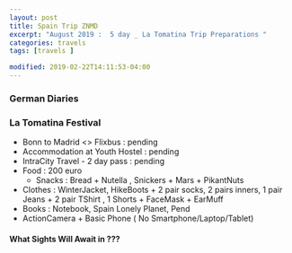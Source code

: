 ```yaml
---
layout: post
title: Spain Trip ZNMD
excerpt: "August 2019 :  5 day _ La Tomatina Trip Preparations "
categories: travels
tags: [travels ]

modified: 2019-02-22T14:11:53-04:00
---
```


### German Diaries

### La Tomatina Festival

* Bonn to Madrid <>  Flixbus : pending
* Accommodation at Youth Hostel :  pending
* IntraCity Travel - 2 day pass  : pending
* Food : 200 euro
  * Snacks : Bread + Nutella , Snickers + Mars + PikantNuts
* Clothes : WinterJacket, HikeBoots + 2 pair socks, 2 pairs inners, 1 pair Jeans + 2 pair TShirt , 1 Shorts + FaceMask + EarMuff
* Books : Notebook, Spain Lonely Planet, Pend
* ActionCamera + Basic Phone ( No Smartphone/Laptop/Tablet) 



#### What Sights Will Await in ???
